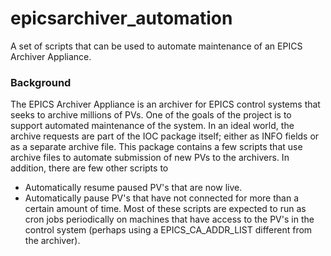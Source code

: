 # epicsarchiver_automation
A set of scripts that can be used to automate maintenance of an EPICS Archiver Appliance.

### Background
The EPICS Archiver Appliance is an archiver for EPICS control systems that seeks to archive millions of PVs.
One of the goals of the project is to support automated maintenance of the system.
In an ideal world, the archive requests are part of the IOC package itself; either as INFO fields or as a separate archive file.
This package contains a few scripts that use archive files to automate submission of new PVs to the archivers. 
In addition, there are few other scripts to
- Automatically resume paused PV's that are now live.
- Automatically pause PV's that have not connected for more than a certain amount of time.
Most of these scripts are expected to run as cron jobs periodically on machines that have access to the PV's in the control system (perhaps using a EPICS_CA_ADDR_LIST different from the archiver).




